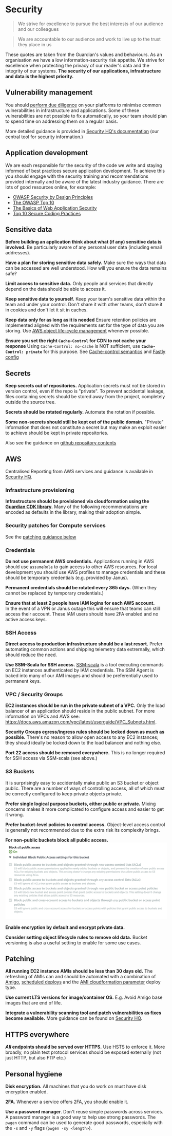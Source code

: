 # Security

> We strive for excellence to pursue the best interests of our audience 
> and our colleagues

> We are accountable to our audience and work to live up to the trust 
> they place in us

These quotes are taken from the Guardian's values and behaviours. As an 
organisation we have a low information-security risk appetite. We strive
for excellence when protecting the privacy of our reader's data and the 
integrity of our systems. **The security of our applications, 
infrastructure and data is the highest priority.**

## Vulnerability management
You should 
[perform due diligence](https://github.com/guardian/security-hq/blob/main/hq/markdown/vulnerability-management.md) 
on your platforms to minimise common vulnerabilities in infrastructure 
and applications. Some of these vulnerabilities are not possible to fix 
automatically, so your team should plan to spend time on addressing them 
on a regular basis. 

More detailed guidance is provided in 
[Security HQ's documentation](https://github.com/guardian/security-hq/blob/main/hq/markdown/vulnerability-management.md) 
(our central tool for security information.)

## Application development

We are each responsible for the security of the code we write and staying
informed of best practices secure application development. To achieve this
you should engage with the security training and recommendations provided
internally and be aware of the latest industry guidance. There are lots of
good resources online, for example:
- [OWASP Security by Design Principles](https://www.owasp.org/index.php/Security_by_Design_Principles)
- [The OWASP Top 10](https://www.owasp.org/index.php/Category:OWASP_Top_Ten_Project)
- [The Basics of Web Application Security](https://martinfowler.com/articles/web-security-basics.html)
- [Top 10 Secure Coding Practices](https://wiki.sei.cmu.edu/confluence/display/seccode/Top+10+Secure+Coding+Practices)

## Sensitive data

**Before building an application think about what (if any) sensitive
data is involved.** Be particularly aware of any personal user data
(including email addresses).

**Have a plan for storing sensitive data safely.** Make sure the ways 
that data can be accessed are well understood. How will you ensure the
data remains safe?

**Limit access to sensitive data.** Only people and services that 
directly depend on the data should be able to access it.

**Keep sensitive data to yourself.** Keep your team's sensitive data 
within the team and under your control. Don't share it with other
teams, don't store it in cookies and don't let it sit in caches.

**Keep data only for as long as it is needed** Ensure retention policies 
are implemented aligned with the requirements set for the type of data 
you are storing. Use 
[AWS object life-cycle management](https://docs.aws.amazon.com/AmazonS3/latest/dev/object-lifecycle-mgmt.html) 
whenever possible.

**Ensure you set the right `Cache-Control` for CDN to not cache your 
response** Using `Cache-Control: no-cache` is NOT sufficient, use 
**`Cache-Control: private`** for this purpose. See 
[Cache-control semantics](https://developer.mozilla.org/en-US/docs/Web/HTTP/Headers/Cache-Control) 
and 
[Fastly config](https://developer.fastly.com/learning/concepts/cache-freshness/#preventing-content-from-being-cached)

## Secrets
**Keep secrets out of repositories.** Application secrets must not be
stored in version control, even if the repo is "private". To prevent
accidental leakage, files containing secrets should be stored away
from the project, completely outside the source tree.

**Secrets should be rotated regularly.** Automate the rotation if
possible.

**Some non-secrets should still be kept out of the public domain.** 
"Private" information that does not constitute a secret but may make
an exploit easier to achieve should be kept in private repositories.

Also see the guidance on 
[github repository contents](https://github.com/guardian/recommendations/blob/main/github.md#repository-contents)



## AWS

Centralised Reporting from AWS services and guidance is available in
[Security HQ](https://security-hq.gutools.co.uk).

### Infrastructure provisioning

**Infrastructure should be provisioned via cloudformation using the 
[Guardian CDK library](https://github.com/guardian/cdk).** Many of the 
following recommendations are encoded as defaults in the library, making
their adoption simple.

### Security patches for Compute services

See the [patching guidance below](#patching)

### Credentials

**Do not use permanent AWS credentials.** Applications running in AWS
should use `assumeRole` to gain access to other AWS resources. For
local development you should use AWS profiles to manage credentials
and these should be temporary credentials (e.g. provided by Janus).

**Permanent credentials should be rotated every 365 days.** (When they
cannot be replaced by temporary credentials.)

**Ensure that at least 2 people have IAM logins for each AWS account.**  
In the event of a VPN or Janus outage this will ensure that teams can
still access their account. These IAM users should have 2FA enabled and no
active access keys.

### SSH Access

**Direct access to production infrastructure should be a last resort.** 
Prefer automating common actions and shipping telemetry data extrernally,
which should reduce the need.

**Use SSM-Scala for SSH access.**
[SSM-scala](https://github.com/guardian/ssm-scala#ssm-scala) is a tool
executing commands on EC2 instances authenticated by IAM credentials.
The SSM Agent is baked into many of our AMI images and should be
preferentially used to permanent keys.

### VPC / Security Groups

**EC2 instances should be run in the private subnet of a VPC.** Only the
load balancer of an application should reside in the public subnet. For 
more information on VPCs and AWS see: 
https://docs.aws.amazon.com/vpc/latest/userguide/VPC_Subnets.html.

**Security Groups egress/ingress rules should be locked down as much as
possible.** There's no reason to allow open access to any EC2 instances; 
they should ideally be locked down to the load balancer and nothing 
else. 

**Port 22 access should be removed everywhere.** This is no longer required
for SSH access via SSM-scala (see above.)

### S3 Buckets

It is surprisingly easy to accidentally make public an S3 bucket or object
public. There are a number of ways of controlling access, all of which must
be correctly configured to keep private objects private.

**Prefer single logical purpose buckets, either public or 
private.** Mixing concerns makes it more complicated to configure access and
easier to get it wrong. 

**Prefer bucket-level policies to control access.** Object-level access control
is generally not recommended due to the extra risk its complexity brings. 


**For non-public buckets block all public access.**
![](./S3-block-public-access.png)

**Enable encryption by default and encrypt private data.**

**Consider setting object lifecycle rules to remove old data.** Bucket 
versioning is also a useful setting to enable for some use cases.

## Patching

**All running EC2 instance AMIs should be less than 30 days old.** The 
refreshing of AMIs can and should be automated with a combination of 
[Amigo](https://amigo.gutools.co.uk/),
[scheduled deploys](https://riffraff.gutools.co.uk/deployment/schedule) and the 
[AMI cloudformation parameter](https://riffraff.gutools.co.uk/docs/magenta-lib/types#amicloudformationparameter)
deploy type.

**Use current LTS versions for image/container OS.** E.g. Avoid Amigo 
base images that are end of life.

**Integrate a vulnerability scanning tool and patch vulnerabilities as
fixes become available.** More guidance can be found on 
[Security HQ](https://security-hq.gutools.co.uk/documentation/vulnerability-management).

## HTTPS everywhere

**_All_ endpoints should be served over HTTPS.** Use HSTS to enforce it. 
More broadly, no plain text protocol services should be exposed externally 
(not just HTTP, but also FTP etc.)

## Personal hygiene

**Disk encryption.** All machines that you do work on must have disk
encryption enabled.

**2FA.** Whenever a service offers 2FA, you should enable it.

**Use a password manager**. Don't reuse simple passwords across
services. A password manager is a good way to help use strong
passwords. The `pwgen` command can be used to generate good passwords,
especially with the `-s` and `-y` flags (`pwgen -sy <length>`).

